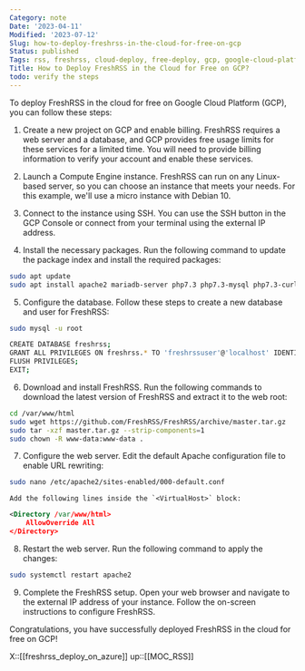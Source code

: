 ```yaml
---
Category: note
Date: '2023-04-11'
Modified: '2023-07-12'
Slug: how-to-deploy-freshrss-in-the-cloud-for-free-on-gcp
Status: published
Tags: rss, freshrss, cloud-deploy, free-deploy, gcp, google-cloud-platform, google
Title: How to Deploy FreshRSS in the Cloud for Free on GCP?
todo: verify the steps
---
```



To deploy FreshRSS in the cloud for free on Google Cloud Platform (GCP), you can follow these steps:

1.  Create a new project on GCP and enable billing. FreshRSS requires a web server and a database, and GCP provides free usage limits for these services for a limited time. You will need to provide billing information to verify your account and enable these services.
    
2.  Launch a Compute Engine instance. FreshRSS can run on any Linux-based server, so you can choose an instance that meets your needs. For this example, we'll use a micro instance with Debian 10.
    
3.  Connect to the instance using SSH. You can use the SSH button in the GCP Console or connect from your terminal using the external IP address.
    
4.  Install the necessary packages. Run the following command to update the package index and install the required packages:
    
```sh
sudo apt update
sudo apt install apache2 mariadb-server php7.3 php7.3-mysql php7.3-curl php7.3-xml
```
    
5.  Configure the database. Follow these steps to create a new database and user for FreshRSS:
    
```sh
sudo mysql -u root

CREATE DATABASE freshrss;
GRANT ALL PRIVILEGES ON freshrss.* TO 'freshrssuser'@'localhost' IDENTIFIED BY 'password';
FLUSH PRIVILEGES;
EXIT;

```
    
6.  Download and install FreshRSS. Run the following commands to download the latest version of FreshRSS and extract it to the web root:
    
```sh
cd /var/www/html
sudo wget https://github.com/FreshRSS/FreshRSS/archive/master.tar.gz
sudo tar -xzf master.tar.gz --strip-components=1
sudo chown -R www-data:www-data .
```
    
7.  Configure the web server. Edit the default Apache configuration file to enable URL rewriting:
    
```sh
sudo nano /etc/apache2/sites-enabled/000-default.conf

```
    
    Add the following lines inside the `<VirtualHost>` block:
    
```xml
<Directory /var/www/html>
    AllowOverride All
</Directory>

```
    
8.  Restart the web server. Run the following command to apply the changes:
    
```sh
sudo systemctl restart apache2
```
    
9.  Complete the FreshRSS setup. Open your web browser and navigate to the external IP address of your instance. Follow the on-screen instructions to configure FreshRSS.
    

Congratulations, you have successfully deployed FreshRSS in the cloud for free on GCP!

X::[[freshrss_deploy_on_azure]]
up::[[MOC_RSS]]
